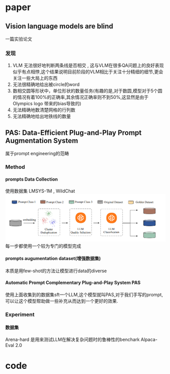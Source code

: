 # paper
## Vision language models are blind
一篇实验论文
### 发现
1. VLM 无法很好地判断两条线是否相交 , 这与VLM在很多QA问题上的良好表现似乎有点相悖,这个结果说明目前阶段的VLM相比于关注十分精细的细节,更会关注一些大局上的东西
2. 无法很精确地给出被circle的word
3. 数相交圆等形状中，单位形状的数量任务(有趣的是,对于数圆,模型对于5个圆的情况有着100%的正确率,其余情况正确率则不到50%,这显然是由于Olympics logo 带来的bias导致的)
4. 无法精确地数清楚网格的行列数
5. 无法精确地给出地铁线的数量
## PAS: Data-Efficient Plug-and-Play Prompt Augmentation System

属于prompt engineering的范畴


### Method
#### prompts Data Collection
使用数据集 LMSYS-1M , WildChat
![1720673813379](image/day7/1720673813379.png)
每一步都使用一个较为专门的模型完成
#### prompts augumentation dataset(增强数据集)
本质是用few-shot的方法让模型进行data的diverse

####  Automatic Prompt Complementary Plug-and-Play System PAS
使用上面收集到的数据集sft一个LLM,这个模型就叫PAS,对于我们手写的prompt,可以让这个模型帮助做一些补充从而达到一个更好的效果.

### Experiment
#### 数据集
Arena-hard 是用来测试LLM在解决复杂问题时的鲁棒性的benchark
Alpaca-Eval 2.0

# code

